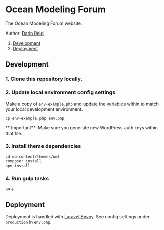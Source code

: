 # Ocean Modeling Forum
The Ocean Modeling Forum website.

Author: [Darin Reid](http://elcontraption.com/)

1. [Development](#development)
2. [Deployment](#deployment)

## Development

### 1. Clone this repository locally.

### 2. Update local environment config settings
Make a copy of `env-example.php` and update the variables within to match your local development environment.

```
cp env-example.php env.php
```

** Important**: Make sure you generate new WordPress auth keys within that file.

### 3. Install theme dependencies

```
cd wp-content/themes/omf
composer install
npm install
```

### 4. Run gulp tasks

```
gulp
```

## Deployment
Deployment is handled with [Laravel Envoy](http://laravel.com/docs/5.0/envoy). See config settings under `production` in `env.php`.
